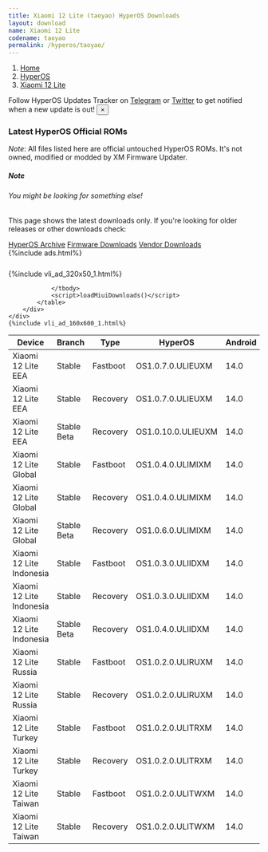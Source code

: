 ```yaml
---
title: Xiaomi 12 Lite (taoyao) HyperOS Downloads
layout: download
name: Xiaomi 12 Lite
codename: taoyao
permalink: /hyperos/taoyao/
---
```

<nav aria-label="breadcrumb">
    <ol class="breadcrumb">
        <li class="breadcrumb-item"><a href="/">Home</a></li>
        <li class="breadcrumb-item"><a href="/hyperos/">HyperOS</a></li>
        <li class="breadcrumb-item active" aria-current="page"><a href="/hyperos/taoyao/">Xiaomi 12 Lite</a></li>
    </ol>
</nav>
<div class="alert alert-primary alert-dismissible fade show" role="alert">
    Follow HyperOS Updates Tracker on <a href="https://t.me/MIUIUpdatesTracker" class="alert-link">Telegram</a>
     or <a href="https://twitter.com/MiFwUpdater" class="alert-link">Twitter</a> to get notified when a new update is out!
    <button type="button" class="close" data-dismiss="alert" aria-label="Close">
        <span aria-hidden="true">&times;</span>
    </button>
</div>

### Latest HyperOS Official ROMs
*Note*: All files listed here are official untouched HyperOS ROMs. It's not owned, modified or modded by XM Firmware Updater.
<div class="card">
  <div class="card-body">
    <h5 class="card-title">Note</h5>
    <h6 class="card-subtitle mb-2 text-muted">You might be looking for something else!</h6>
    <p class="card-text">This page shows the latest downloads only.
     If you're looking for older releases or other downloads check:</p>
    <a href="/archive/hyperos/taoyao/" class="card-link">HyperOS Archive</a>
    <a href="/firmware/taoyao/" class="card-link">Firmware Downloads</a>
    <a href="/vendor/taoyao/" class="card-link">Vendor Downloads</a>
  </div>
</div>
{%include ads.html%}
<div class="row justify-content-center">
    <div class="col-10">
        <div class="table-responsive-md" style="margin-top: 25px;">
            {%include vli_ad_320x50_1.html%}
            <table id="miui" class="display dt-responsive nowrap compact table table-striped table-hover table-sm">
                <thead class="thead-dark">
                    <tr>
                        <th data-ref="device">Device</th>
                        <th data-ref="branch">Branch</th>
                        <th data-ref="type">Type</th>
                        <th data-ref="miui">HyperOS</th>
                        <th data-ref="android">Android</th>
                        <th data-ref="size">Size</th>
                        <th data-ref="size">Date</th>
                        <th data-ref="link">Link</th>
                    </tr>
                </thead>
                <tbody>
                <tr><td>Xiaomi 12 Lite EEA</td><td>Stable</td><td>Fastboot</td><td>OS1.0.7.0.ULIEUXM</td><td>14.0</td><td>7.1 GB</td><td>2024-03-14</td><td><a href="/hyperos/taoyao/stable/OS1.0.7.0.ULIEUXM/">Download</a></td></tr>
<tr><td>Xiaomi 12 Lite EEA</td><td>Stable</td><td>Recovery</td><td>OS1.0.7.0.ULIEUXM</td><td>14.0</td><td>5.3 GB</td><td>2024-04-01</td><td><a href="/hyperos/taoyao/stable/OS1.0.7.0.ULIEUXM/">Download</a></td></tr>
<tr><td>Xiaomi 12 Lite EEA</td><td>Stable Beta</td><td>Recovery</td><td>OS1.0.10.0.ULIEUXM</td><td>14.0</td><td>5.3 GB</td><td>2024-05-21</td><td><a href="/hyperos/taoyao/stable beta/OS1.0.10.0.ULIEUXM/">Download</a></td></tr>
<tr><td>Xiaomi 12 Lite Global</td><td>Stable</td><td>Fastboot</td><td>OS1.0.4.0.ULIMIXM</td><td>14.0</td><td>7.4 GB</td><td>2024-02-29</td><td><a href="/hyperos/taoyao/stable/OS1.0.4.0.ULIMIXM/">Download</a></td></tr>
<tr><td>Xiaomi 12 Lite Global</td><td>Stable</td><td>Recovery</td><td>OS1.0.4.0.ULIMIXM</td><td>14.0</td><td>5.3 GB</td><td>2024-03-19</td><td><a href="/hyperos/taoyao/stable/OS1.0.4.0.ULIMIXM/">Download</a></td></tr>
<tr><td>Xiaomi 12 Lite Global</td><td>Stable Beta</td><td>Recovery</td><td>OS1.0.6.0.ULIMIXM</td><td>14.0</td><td>5.3 GB</td><td>2024-05-23</td><td><a href="/hyperos/taoyao/stable beta/OS1.0.6.0.ULIMIXM/">Download</a></td></tr>
<tr><td>Xiaomi 12 Lite Indonesia</td><td>Stable</td><td>Fastboot</td><td>OS1.0.3.0.ULIIDXM</td><td>14.0</td><td>6.9 GB</td><td>2024-03-04</td><td><a href="/hyperos/taoyao/stable/OS1.0.3.0.ULIIDXM/">Download</a></td></tr>
<tr><td>Xiaomi 12 Lite Indonesia</td><td>Stable</td><td>Recovery</td><td>OS1.0.3.0.ULIIDXM</td><td>14.0</td><td>5.2 GB</td><td>2024-03-27</td><td><a href="/hyperos/taoyao/stable/OS1.0.3.0.ULIIDXM/">Download</a></td></tr>
<tr><td>Xiaomi 12 Lite Indonesia</td><td>Stable Beta</td><td>Recovery</td><td>OS1.0.4.0.ULIIDXM</td><td>14.0</td><td>5.2 GB</td><td>2024-05-30</td><td><a href="/hyperos/taoyao/stable beta/OS1.0.4.0.ULIIDXM/">Download</a></td></tr>
<tr><td>Xiaomi 12 Lite Russia</td><td>Stable</td><td>Fastboot</td><td>OS1.0.2.0.ULIRUXM</td><td>14.0</td><td>6.7 GB</td><td>2024-03-12</td><td><a href="/hyperos/taoyao/stable/OS1.0.2.0.ULIRUXM/">Download</a></td></tr>
<tr><td>Xiaomi 12 Lite Russia</td><td>Stable</td><td>Recovery</td><td>OS1.0.2.0.ULIRUXM</td><td>14.0</td><td>5.2 GB</td><td>2024-04-11</td><td><a href="/hyperos/taoyao/stable/OS1.0.2.0.ULIRUXM/">Download</a></td></tr>
<tr><td>Xiaomi 12 Lite Turkey</td><td>Stable</td><td>Fastboot</td><td>OS1.0.2.0.ULITRXM</td><td>14.0</td><td>6.8 GB</td><td>2024-03-12</td><td><a href="/hyperos/taoyao/stable/OS1.0.2.0.ULITRXM/">Download</a></td></tr>
<tr><td>Xiaomi 12 Lite Turkey</td><td>Stable</td><td>Recovery</td><td>OS1.0.2.0.ULITRXM</td><td>14.0</td><td>5.2 GB</td><td>2024-03-27</td><td><a href="/hyperos/taoyao/stable/OS1.0.2.0.ULITRXM/">Download</a></td></tr>
<tr><td>Xiaomi 12 Lite Taiwan</td><td>Stable</td><td>Fastboot</td><td>OS1.0.2.0.ULITWXM</td><td>14.0</td><td>6.4 GB</td><td>2024-03-12</td><td><a href="/hyperos/taoyao/stable/OS1.0.2.0.ULITWXM/">Download</a></td></tr>
<tr><td>Xiaomi 12 Lite Taiwan</td><td>Stable</td><td>Recovery</td><td>OS1.0.2.0.ULITWXM</td><td>14.0</td><td>5.0 GB</td><td>2024-04-01</td><td><a href="/hyperos/taoyao/stable/OS1.0.2.0.ULITWXM/">Download</a></td></tr>

                </tbody>
                <script>loadMiuiDownloads()</script>
            </table>
        </div>
    </div>
    {%include vli_ad_160x600_1.html%}
</div>
